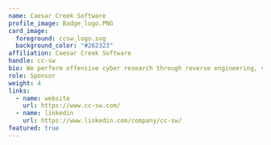 ```yaml
---
name: Caesar Creek Software
profile_image: Badge_logo.PNG
card_image:
  foreground: ccsw_logo.svg
  background_color: "#262323"
affiliation: Caesar Creek Software
handle: cc-sw
bio: We perform offensive cyber research through reverse engineering, vulnerability analysis, exploit development, & network security. We void warranties!
role: Sponsor
weight: 4
links:
  - name: website
    url: https://www.cc-sw.com/
  - name: linkedin
    url: https://www.linkedin.com/company/cc-sw/
featured: true
---
```

